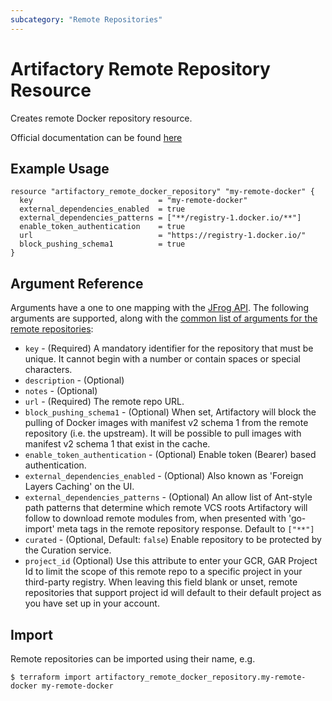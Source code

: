 ```yaml
---
subcategory: "Remote Repositories"
---
```

# Artifactory Remote Repository Resource

Creates remote Docker repository resource. 

Official documentation can be found [here](https://www.jfrog.com/confluence/display/JFROG/Docker+Registry)


## Example Usage

```hcl
resource "artifactory_remote_docker_repository" "my-remote-docker" {
  key                            = "my-remote-docker"
  external_dependencies_enabled  = true
  external_dependencies_patterns = ["**/registry-1.docker.io/**"]
  enable_token_authentication    = true
  url                            = "https://registry-1.docker.io/"
  block_pushing_schema1          = true
}
```

## Argument Reference

Arguments have a one to one mapping with the [JFrog API](https://www.jfrog.com/confluence/display/RTF/Repository+Configuration+JSON). 
The following arguments are supported, along with the [common list of arguments for the remote repositories](remote.md):

* `key` - (Required) A mandatory identifier for the repository that must be unique. It cannot begin with a number or
  contain spaces or special characters.
* `description` - (Optional)
* `notes` - (Optional)
* `url` - (Required) The remote repo URL.
* `block_pushing_schema1` - (Optional) When set, Artifactory will block the pulling of Docker images with manifest v2
  schema 1 from the remote repository (i.e. the upstream). It will be possible to pull images with manifest v2 schema 1
  that exist in the cache.
* `enable_token_authentication` - (Optional) Enable token (Bearer) based authentication.
* `external_dependencies_enabled` - (Optional) Also known as 'Foreign Layers Caching' on the UI.
* `external_dependencies_patterns` - (Optional) An allow list of Ant-style path patterns that determine which remote VCS roots Artifactory will follow to download remote modules from, when presented with 'go-import' meta tags in the remote repository response. Default to `["**"]`
* `curated` - (Optional, Default: `false`) Enable repository to be protected by the Curation service.
* `project_id` (Optional) Use this attribute to enter your GCR, GAR Project Id to limit the scope of this remote repo to a specific project in your third-party registry. When leaving this field blank or unset, remote repositories that support project id will default to their default project as you have set up in your account.

## Import

Remote repositories can be imported using their name, e.g.
```
$ terraform import artifactory_remote_docker_repository.my-remote-docker my-remote-docker
```
